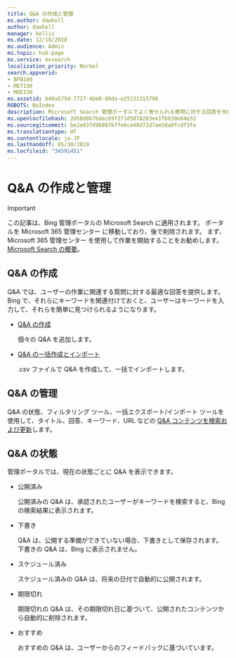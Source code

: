 ```yaml
---
title: Q&A の作成と管理
ms.author: dawholl
author: dawholl
manager: kellis
ms.date: 12/18/2018
ms.audience: Admin
ms.topic: hub-page
ms.service: mssearch
localization_priority: Normal
search.appverid:
- BFB160
- MET150
- MOE150
ms.assetid: b40a575d-7727-4bb0-80da-e25131315790
ROBOTS: NoIndex
description: Microsoft Search 管理ポータルでよく寄せられる質問に対する回答を作成するすべての方法の概要
ms.openlocfilehash: 2d58d8b7bdec69f2f1d5078283ee1fb939e84e32
ms.sourcegitcommit: be2e837d9b087bffe6ce40d72d7ae58a8fcdf3fe
ms.translationtype: HT
ms.contentlocale: ja-JP
ms.lasthandoff: 05/30/2019
ms.locfileid: "34591451"
---
```

# <a name="create-and-manage-qas"></a>Q&A の作成と管理

> [!IMPORTANT]
> この記事は、Bing 管理ポータルの Microsoft Search に適用されます。 ポータルを Microsoft 365 管理センター に移動しており、後で削除されます。 まず、Microsoft 365 管理センター を使用して作業を開始することをお勧めします。 [Microsoft Search の概要](overview-microsoft-search.md)。
    
## <a name="create-qas"></a>Q&A の作成

Q&A では、ユーザーの作業に関連する質問に対する最適な回答を提供します。 Bing で、それらにキーワードを関連付けておくと、ユーザーはキーワードを入力して、それらを簡単に見つけられるようになります。
  
- [Q&A の作成](create-qas.md)
    
    個々の Q&A を追加します。
    
- [Q&A の一括作成とインポート](bulk-create-qas.md)
    
    .csv ファイルで Q&A を作成して、一括でインポートします。
    
## <a name="manage-qas"></a>Q&A の管理

Q&A の状態、フィルタリング ツール、一括エクスポート/インポート ツールを使用して、タイトル、回答、キーワード、URL などの [Q&A コンテンツを検索および更新](manage-qas.md)します。
  
## <a name="qa-status"></a>Q&A の状態

管理ポータルでは、現在の状態ごとに Q&A を表示できます。
  
- 公開済み
    
    公開済みの Q&A は、承認されたユーザーがキーワードを検索すると、Bing の検索結果に表示されます。
    
- 下書き
    
    Q&A は、公開する準備ができていない場合、下書きとして保存されます。 下書きの Q&A は、Bing に表示されません。
    
- スケジュール済み
    
    スケジュール済みの Q&A は、将来の日付で自動的に公開されます。
    
- 期限切れ
    
    期限切れの Q&A は、その期限切れ日に基づいて、公開されたコンテンツから自動的に削除されます。
    
- おすすめ
    
    おすすめの Q&A は、ユーザーからのフィードバックに基づいています。

  

